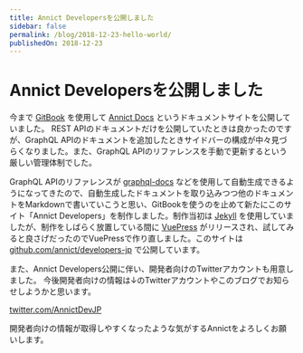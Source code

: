 ```yaml
---
title: Annict Developersを公開しました
sidebar: false
permalink: /blog/2018-12-23-hello-world/
publishedOn: 2018-12-23
---
```


# Annict Developersを公開しました

今まで [GitBook](https://www.gitbook.com) を使用して [Annict Docs](https://docs.annict.com/ja/) というドキュメントサイトを公開していました。
REST APIのドキュメントだけを公開していたときは良かったのですが、GraphQL APIのドキュメントを追加したときサイドバーの構成が中々見づらくなりました。また、GraphQL APIのリファレンスを手動で更新するという厳しい管理体制でした。

GraphQL APIのリファレンスが [graphql-docs](https://github.com/gjtorikian/graphql-docs) などを使用して自動生成できるようになってきたので、自動生成したドキュメントを取り込みつつ他のドキュメントをMarkdownで書いていこうと思い、GitBookを使うのを止めて新たにこのサイト「Annict Developers」を制作しました。制作当初は [Jekyll](https://jekyllrb.com/) を使用していましたが、制作をしばらく放置している間に [VuePress](https://vuepress.vuejs.org/) がリリースされ、試してみると良さげだったのでVuePressで作り直しました。このサイトは [github.com/annict/developers-jp](https://github.com/annict/developers-jp) で公開しています。

また、Annict Developers公開に伴い、開発者向けのTwitterアカウントも用意しました。
今後開発者向けの情報は↓のTwitterアカウントやこのブログでお知らせしようかと思います。

[twitter.com/AnnictDevJP](https://twitter.com/AnnictDevJP)

開発者向けの情報が取得しやすくなったような気がするAnnictをよろしくお願いします。
